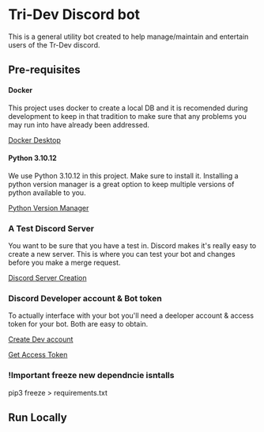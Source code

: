 # Tri-Dev Discord bot

This is a general utility bot created to help manage/maintain and entertain users of the Tr-Dev discord.

## Pre-requisites

#### Docker

This project uses docker to create a local DB and it is recomended during development to keep in that tradition to make sure that any problems you may run into have already been addressed.

[Docker Desktop](https://www.docker.com/products/docker-desktop/)

#### Python 3.10.12

We use Python 3.10.12 in this project. Make sure to install it. Installing a python version manager is a great option to keep multiple versions of python available to you.

[Python Version Manager](https://github.com/pyenv/pyenv)

### A Test Discord Server

You want to be sure that you have a test in. Discord makes it's really easy to create a new server. This is where you can test your bot and changes before you make a merge request.

[Discord Server Creation](https://support.discord.com/hc/en-us/articles/204849977-How-do-I-create-a-server)

### Discord Developer account & Bot token

To actually interface with your bot you'll need a deeloper account & access token for your bot. Both are easy to obtain.

[Create Dev account](https://discord.com/developers/docs/intro)

[Get Access Token](https://github.com/reactiflux/discord-irc/wiki/Creating-a-discord-bot-&-getting-a-token)

### !Important freeze new dependncie isntalls

pip3 freeze > requirements.txt

## Run Locally
